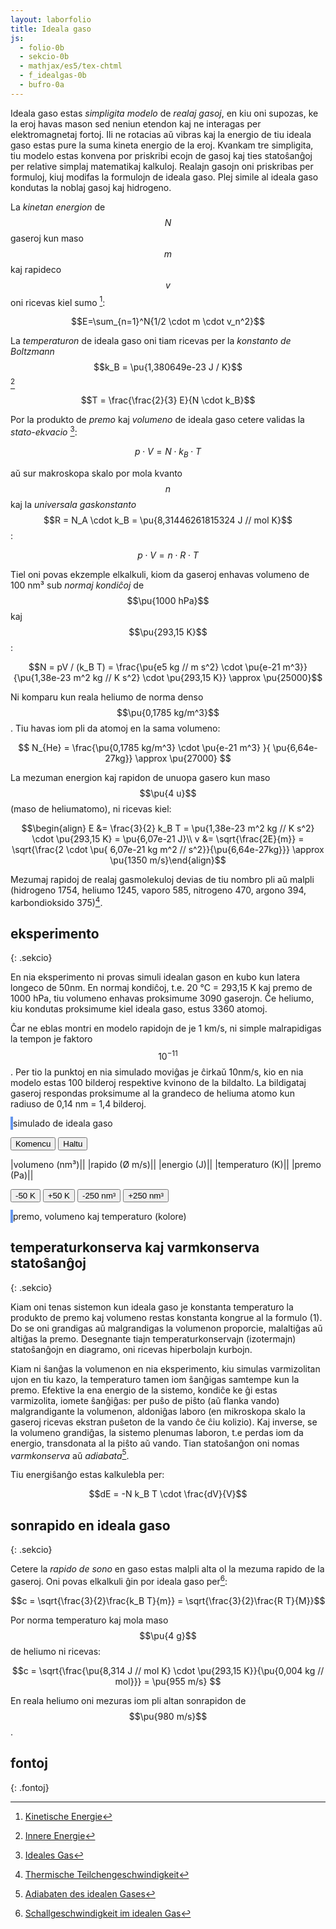 ```yaml
---
layout: laborfolio
title: Ideala gaso
js:
  - folio-0b
  - sekcio-0b 
  - mathjax/es5/tex-chtml
  - f_idealgas-0b
  - bufro-0a
---
```


<!--

https://eo.wikibooks.org/wiki/Termodinamiko/Leciono_1#Ideala_gaso
https://de.wikipedia.org/wiki/Ideales_Gas
https://de.wikipedia.org/wiki/Innere_Energie

https://www.tec-science.com/de/thermodynamik-waermelehre/kinetische-gastheorie/maxwell-boltzmann-verteilung/#Wahrscheinlichste_Geschwindigkeit

https://www.pfeiffer-vacuum.com/de/know-how/einfuehrung-in-die-vakuumtechnik/grundlagen/thermische-teilchengeschwindigkeit/

https://de.wikipedia.org/wiki/Adiabatische_Zustands%C3%A4nderung#Adiabaten_des_idealen_Gases
-->


Ideala gaso estas *simpligita modelo* de *realaj gasoj*, en kiu oni supozas, ke la eroj havas mason sed neniun etendon kaj ne interagas per elektromagnetaj fortoj. Ili ne rotacias aŭ vibras kaj la energio de tiu ideala gaso estas pure la suma kineta energio de la eroj. Kvankam tre simpligita, tiu modelo estas konvena por priskribi ecojn de gasoj kaj ties statoŝanĝoj per relative simplaj matematikaj kalkuloj.
Realajn gasojn oni priskribas per formuloj, kiuj modifas la formulojn de ideala gaso. Plej simile al ideala gaso kondutas la noblaj gasoj kaj hidrogeno.

La *kinetan energion* de $$N$$ gaseroj kun maso $$m$$ kaj rapideco $$v$$ oni ricevas kiel sumo [^W3]:

$$E=\sum_{n=1}^N{1/2 \cdot m \cdot v_n^2}$$

La *temperaturon* de ideala gaso oni tiam ricevas per la *konstanto de Boltzmann* $$k_B = \pu{1,380649e-23 J / K}$$ [^W2]

$$T = \frac{\frac{2}{3} E}{N \cdot k_B}$$

Por la produkto de *premo* kaj *volumeno* de ideala gaso cetere validas la *stato-ekvacio* [^W1]:

$$p \cdot V = N \cdot k_B \cdot T \tag{1}$$

aŭ sur makroskopa skalo por mola kvanto $$n$$ kaj la *universala gaskonstanto* $$R = N_A \cdot k_B = \pu{8,31446261815324 J // mol K}$$:

$$p \cdot V = n \cdot R \cdot T$$

Tiel oni povas ekzemple elkalkuli, kiom da gaseroj enhavas volumeno de 100 nm³ sub *normaj kondiĉoj* de $$\pu{1000 hPa}$$ kaj $$\pu{293,15 K}$$:

$$N = pV / (k_B T) = \frac{\pu{e5 kg // m s^2} \cdot \pu{e-21 m^3}}{\pu{1,38e-23 m^2 kg // K s^2} \cdot \pu{293,15 K}} \approx \pu{25000}$$

Ni komparu kun reala heliumo de norma denso $$\pu{0,1785 kg/m^3}$$. Tiu havas iom pli da atomoj en la sama volumeno:

$$ N_{He} = \frac{\pu{0,1785 kg/m^3} \cdot \pu{e-21 m^3} }{ \pu{6,64e-27kg}} \approx \pu{27000} $$

La mezuman energion kaj rapidon de unuopa gasero kun maso $$\pu{4 u}$$ (maso de heliumatomo), ni ricevas kiel:

$$\begin{align} E &= \frac{3}{2} k_B T = \pu{1,38e-23 m^2 kg // K s^2} \cdot \pu{293,15 K} = \pu{6,07e-21 J}\\
v &= \sqrt{\frac{2E}{m}} = \sqrt{\frac{2 \cdot \pu{ 6,07e-21 kg m^2 // s^2}}{\pu{6,64e-27kg}}} \approx \pu{1350 m/s}\end{align}$$

Mezumaj rapidoj de realaj gasmolekuloj devias de tiu nombro pli aŭ malpli (hidrogeno 1754, heliumo 1245, 
vaporo 585, nitrogeno 470, argono 394, karbondioksido 375)[^Pf].

## eksperimento
{: .sekcio}

En nia eksperimento ni provas simuli idealan gason en kubo kun latera longeco de 50nm. En normaj kondiĉoj, 
t.e. 20 °C = 293,15 K kaj premo de 1000 hPa, tiu volumeno enhavas proksimume 3090 gaserojn. Ĉe heliumo, 
kiu kondutas proksimume kiel ideala gaso, estus 3360 atomoj. 

Ĉar ne eblas montri en modelo rapidojn de je 1 km/s, ni simple malrapidigas la tempon je faktoro $$10^{-11}$$. 
Per tio la punktoj en nia simulado moviĝas je ĉirkaŭ 10nm/s, kio en nia modelo estas 100 bilderoj respektive kvinono de la bildalto. La bildigataj gaseroj respondas proksimume al la grandeco de heliuma atomo kun radiuso de 0,14 nm = 1,4 bilderoj.

<!--

En ideala gaso ne estas interagoj inter la senfinie malgrandaj eroj. Do tia gaso ne likvidiĝas aŭ solidiĝas en malaltaj temperaturoj. La ena energio estas plene difinita per la suma kineta energio de la eroj: 

E = Σₙ 1/2*m*v²

Per la konstanto de Boltzmann kaj la nombro N de la eroj oni ricevas la temperaturon kaj la gasekvacion:

T = E / (N*kB)
p*V = N*kB*T


Bazaj unuoj kaj grandoj de la modelo:

volumeno:
-----------
ni montras nur kvdardatan areon, sed supozas, ke ĝi reprezentas
spacon 320px profundan.

1pm = 1e-12m, 1nm = 1e-9m
1nm³ = 1e-27m³
1px = 80pm = 0.08nm
1px³ = 5e-4nm³
320px³ = 25.6³nm³ = 16800nm³ = 16800e-27m³
He-radiuso: 140pm = 1.75px

por ideala gaso en normkondiĉoj:
pₙ = 1.0bar = 1000hPa; 
Tₙ = 293.15K = 20°C
ni ricevas
N = p*V / (kB*T) = 1e5kg/ms² * 16800e-27m³ / (1.38e-23m²kg/Ks²*293.15K) = 16800e-22 / 40.5e-22 = 415 gaseroj


maso/denso
-----------
He-maso: 4u = 6.64e-27 kg
He-gasa denso en normaj kondiĉoj: 0.1785 kg/m³
He-eroj/nm³ = 0.027, t.e. 450 gaseroj en nia supra volumeno de 16800nm³
(bolpunkto de He: 4,15K, ignorata ĉe ideala gaso)


terma energio
-----------
E_th = N*kB*T = 420 * 1.38J/K * 293.15K = 1.7e-18J
unuopa E_th = 1.38J/K * 293.15K = 4.05e-21J
(ĉar ni uzas rapidecon je faktoro e-11 (vd. malsupre) nia
energio estus sen korekto je faktoro e-22 pli malgranda, t.e. 1e-40)


rapido:
-----------
He: v = √(2E/m) = √(8.1e-21J/6.64e-27kg) = √(1.22e6)m/s = 1100m/s = 1.1e3m/s
por videbligi la movon ni havas nur proksimume 16px/intervalo = 25nm/s = 2.5e-8m/s

-->

<style>
    canvas {
        border: 2px solid cornflowerblue;
    }
    table {
        table-layout: fixed;
    }
    td:first-child {
        width: 60%;
    }
    td:nth-child(2) {
        width: 20%;
    }
    .elekto label {
        padding: 0.2em;
        padding-left: 0;
        border-radius: 4px;
        border: 1px dotted cornflowerblue;
        border-left: none;
        /*background: linear-gradient(90deg, rgba(9,9,121,0) 0%, rgba(34,102,116,1) 60%, rgba(9,9,121,0) 100%);*/
    }
</style>



<canvas id="kampo" width="500" height="500"></canvas>
simulado de ideala gaso

<button id="starto">Komencu</button>
<button id="halto">Haltu</button>

|volumeno (nm³)|<span id="volumeno"/>|
|rapido (Ø m/s)|<span id="rapido"/>|
|energio (J)|<span id="energio"/>|
|temperaturo (K)|<span id="temperaturo"/>|
|premo (Pa)|<span id="premo"/>|

<button id="Tminus">-50 K</button>
<button id="Tplus">+50 K</button>
<button id="Vminus">-250 nm³</button>
<button id="Vplus">+250 nm³</button>

<canvas id="pvt" width="500" height="500"></canvas>
premo, volumeno kaj temperaturo (kolore)

<div style="display: none">
<!-- ankoraŭ iom nefindindaj valoroj, do provizore kaŝita! -->
Pliaj grandoj de la simulita eksperimento:

|entropio (J/K)|<span id="entropio"/>|
|entalpio (J)|<span id="entalpio"/>|
|Gibs-energio (J)|<span id="gibsenergio"/>|

(pro la malgrandeco kaj simpleco de nia eksperimento, tiuj valoroj
estas iom malprecizaj kaj nestabilaj dum la eksperimento. Ekzemple
entropio ĉe adiabata volumenŝanĝo devus resti konstanta, sed ĝi 
eventuale iom fordrivetas.)
</div>

<script>

const canvas = document.getElementById("kampo");
const ctx = canvas.getContext("2d");
const pvt = document.getElementById("pvt");
const dgr_pvt = pvt.getContext("2d");
dgr_pvt_prep();

// skal-faktoroj 
const px_nm = 0.1; // 1px = 0.1nm
const ĉelo = 1/25; // ĉelalto (kaj -larĝo) estas 1/20 de 320px
const ĉelo_nm = 500*ĉelo*px_nm; // ĉelalto en nm: 16 * 0.08nm = 1.28nm

const intervalo = 50; // 50 ms
const r_ero = 1.4; // radiuso de eroj

//let v_max = K/2; // 10*K; K*2;  // maksimuma rapideco ~ temperaturo

let T0 = 0; // tempo komenciĝu ĉe T=0
let ripetoj; // per clearTimeout(ripatoj.p) oni povas haltigi kurantan eksperimenton

// ni uzas 16x16-ĉelojn por faciligi la kolizi-simuladon k.s.
// larĝo kaj alto estu multoblo de 16!
const idealgaso = new Idealgaso(
    px_nm*canvas.width,
    px_nm*canvas.height,
    px_nm*canvas.height, // profundo = alto
    ĉelo);

// trakto de adaptoj per butonoj ...

// ŝanĝi inter aktiva kaj malaktiva butonstato
function btn_stato(premebla) {
    ĝi("#Tminus").disabled = !premebla || idealgaso.temperaturo() < 60;
    ĝi("#Tplus").disabled = !premebla || idealgaso.temperaturo() > 970;
    ĝi("#Vminus").disabled = !premebla || idealgaso.volumeno() <= 1e4 || idealgaso.premo() > 4e6;
    ĝi("#Vplus").disabled = !premebla || idealgaso.volumeno() >= 24.8e4;
}

ĝi("#halto").disabled = true;
btn_stato(false);

kiam_klako("#starto",() => {
    eksperimento();
    ĝi("#halto").disabled = false;
    btn_stato(true);
});

kiam_klako("#Tminus",() => {
    btn_stato(false);
    premoj.malplenigu();
    idealgaso.temperaturadapto(idealgaso.temperaturo()-50);
});

kiam_klako("#Tplus",() => {
    btn_stato(false);
    premoj.malplenigu();
    idealgaso.temperaturadapto(idealgaso.temperaturo()+50);
});

kiam_klako("#Vminus",() => {
    btn_stato(false);
    premoj.malplenigu();
    idealgaso.larĝadapto(idealgaso.larĝo-1);
    const nw = canvas.width - 1/px_nm;
    canvas.width=nw;
});

kiam_klako("#Vplus",() => {
    btn_stato(false);
    premoj.malplenigu();
    idealgaso.larĝadapto(idealgaso.larĝo+1);
    const nw = canvas.width + 1/px_nm;
    canvas.width=nw;
});


kiam_klako("#halto",() => {
    if (ripetoj) clearTimeout(ripetoj.p);
});

function dgr_pvt_prep() {
    dgr_pvt.clearRect(0, 0, pvt.width, pvt.height);
    dgr_pvt.font = "12px sanserif";
    dgr_pvt.fillText("1",3,pvt.height-100);
    dgr_pvt.fillText("2",3,pvt.height-200);
    dgr_pvt.fillText("3",3,pvt.height-300);
    dgr_pvt.fillText("4",3,pvt.height-400);
    dgr_pvt.fillText("p [MPa]",3,pvt.height-485);

    dgr_pvt.fillText("10⁴",20,495);
    dgr_pvt.fillText("10⁵",200,495);
    dgr_pvt.fillText("2·10⁵",400,495);
    dgr_pvt.fillText("V [nm³]",450,495);
}

// preparo de la eksperimento
function preparo() {
    dgr_pvt_prep();

    // tempopunkto=0
    T0 = 0;
    
    // 3320 gaseroj kun maso 4u, rapideco 0.5*ĉelalto, tempintervalo 1/20s
    // PLIBONIGU: pli bone donu la temperaturon kaj kalkulo en Idealgaso la
    // konvenan rapidecon por tio, ĉu?
    const T = 293.15; // temperaturo en K
    const p = 1e5; // premo 1000 hPa
    const m = 4; // maso 4u
    const V = idealgaso.volumeno()*1e-27; // en m³
    const N = Idealgaso.nombro(p,V,T); // nombro da eroj en normkondiĉoj
    idealgaso.preparo(N,m,T);
    premoj = new Bufro(1000/intervalo); // por averaĝi je 1s
    entalpio = new Bufro(2*1000/intervalo);
    gibsenergio = new Bufro(2*1000/intervalo);
}

/*
// desegnu horizontalan linion
function linio(y,ctx) {
    const larĝo = ctx.canvas.getAttribute("width");
    ctx.beginPath();
    ctx.moveTo(masefiko.T-T0, y);
    ctx.lineTo(larĝo,y);
    ctx.strokeStyle = "#000";
    ctx.lineWidth = 1;
    ctx.stroke();
}

// desegnu strekon inter du punktoj de diagramo
function streko(x0,y0,x1,y1,koloro,ctx) {
    if (x0>1 && Math.abs(y1-y0)>3) {
        const klr = {"-1": "#DD9900", "1": "#0095DD", "0": "#090"}[koloro] || koloro;
        ctx.beginPath();
        ctx.moveTo(x0,y0);
        ctx.lineTo(x1,y1);
        ctx.lineWidth = 2;
        ctx.strokeStyle = klr;
        ctx.stroke();
    }
}
*/

// desegnu eron en la eksperimento
function ero(e,ctx) {
    // unu ero tipo -1 aŭ 1
    const x = e.x/px_nm;
    const y = e.y/px_nm;
    const koloro = "#0095DD";
    ctx.beginPath();
    ctx.arc(x, y, r_ero, 0, Math.PI * 2);
    ctx.fillStyle = koloro;
    ctx.fill();
}

const d_larĝo = pvt.getAttribute("width");

function pentro() {
    ctx.clearRect(0, 0, canvas.width, canvas.height);

    for (const ĉelo of idealgaso.ĉeloj) {
        for (e of Object.values(ĉelo)) {
            ero(e,ctx);
        }
    }
}

// desegnu punkton p,V,T en la diagramo,
// T difinas la koloron
function punkto(p,V,T) {
    const y = p/10000;
    const x = V/500;
    const h = (240 - 240*Math.sqrt(T/1000)) % 360;
    const l = T/20;

    if (x<pvt.width && y<pvt.height) {
        dgr_pvt.fillStyle = `hsl(${h} 100% ${l}%)`;
        dgr_pvt.fillRect(x,500-y,3,3);
    }
}

function valoroj() {

    // energio E konvertita de kg*px²/intervl² al J = kg*m²/s²
    const E = idealgaso.energio(); // * px_nm * px_nm  * 1000/intervalo * 1000/intervalo; // * 1e-54;
    
    ĝi("#rapido").innerHTML = nombro(idealgaso.rapido_ave());
    ĝi("#energio").innerHTML = nombro(E);

    const T = idealgaso.temperaturo();
    ĝi("#temperaturo").innerHTML = nombro(T);


/*
    ĝi("#entropio").innerHTML = nombro(idealgaso.entropio());
    entalpio.val(idealgaso.entalpio());
    gibsenergio.val(idealgaso.gibsenergio());
    ĝi("#entalpio").innerHTML = nombro(entalpio.averaĝo(),2);
    ĝi("#gibsenergio").innerHTML = nombro(gibsenergio.averaĝo(),2);
    */

    premoj.val(idealgaso.premo());
    const p = premoj.averaĝo();
    ĝi("#premo").innerHTML = nombro(p,2);

    // ni kalkulas 1px = 80pm, tiel ke radiuso de heliumo = 140pm ~ 2px
    // krome ni supozas profundon de 320px, t.e. egala al alteco de la areo
    //const v = canvas.height*px_nm * canvas.height*px_nm * canvas.width*px_nm;
    const V = idealgaso.volumeno();
    ĝi("#volumeno").innerHTML = nombro(V);

    if (premoj.plena) {
        punkto(p,V,T);
        btn_stato(true);
    }
}

function paŝo() {
    idealgaso.procezo();
    pentro();
    valoroj();
}


function eksperimento() {
    // komencaj valoroj
    //parametroj();

    n_eroj = 1000; // {"malalta": 500, "meza": 1000, "alta": 2000}[kA];

    //var interval = setInterval(pentru, 100);

    preparo();
    if (ripetoj) clearTimeout(ripetoj.p);
    ripetoj = ripetu(
        () => {
            paŝo();
            return true; // ni ne haltos antaŭ butonpremo [Haltu]...(idealgaso.T < d_larĝo);
        },
        intervalo
    )
}

function daŭrigo() {
    const ŝovo = 400;
    T0 += ŝovo;

    function maldekstren(ctx) {
        const imageData = ctx.getImageData(ŝovo,0,ctx.canvas.width-ŝovo,ctx.canvas.height);
        /*
        ctx.translate(-ŝovo,0);
        ctx.clearRect(T0, 0, ctx.canvas.width,ctx.canvas.height);
        */
        ctx.clearRect(0, 0, ctx.canvas.width,ctx.canvas.height);

        ctx.putImageData(imageData,0, 0);
    }
    maldekstren(dgr_n);
    maldekstren(dgr_r);

    const d_alto = d_rapidoj.getAttribute("height");
    linio(d_alto/3,dgr_r);
    linio(3/4*d_alto,dgr_r);

    parametroj();
    idealgaso.parametroj(4,20);

    ripetu(
        () => {
            paŝo();
            return (idealgaso.T - T0 < d_larĝo);
        },
        intervalo
    )
}

</script>

## temperaturkonserva kaj varmkonserva statoŝanĝoj
{: .sekcio}

Kiam oni tenas sistemon kun ideala gaso je konstanta temperaturo la produkto de premo kaj volumeno restas konstanta kongrue al la formulo (1). Do se oni grandigas aŭ malgrandigas la volumenon proporcie, malaltiĝas aŭ altiĝas la premo. Desegnante tiajn temperaturkonservajn (izotermajn) statoŝanĝojn en diagramo, oni ricevas hiperbolajn kurbojn.

Kiam ni ŝanĝas la volumenon en nia eksperimento, kiu simulas varmizolitan ujon en tiu kazo, la temperaturo tamen iom ŝanĝigas samtempe kun la premo. Efektive la ena energio de la sistemo, kondiĉe ke ĝi estas varmizolita, iomete ŝanĝiĝas: per puŝo de piŝto (aŭ flanka vando) malgrandigante la volumenon, aldoniĝas laboro (en mikroskopa skalo la gaseroj ricevas ekstran puŝeton de la vando ĉe ĉiu kolizio). Kaj inverse, se la volumeno grandiĝas, la sistemo plenumas laboron, t.e perdas iom da energio, transdonata al la piŝto aŭ vando. Tian statoŝanĝon oni nomas *varmkonserva* aŭ *adiabata*[^W4].

Tiu energiŝanĝo estas kalkulebla per:

$$dE = -N k_B T \cdot \frac{dV}{V}$$

## sonrapido en ideala gaso
{: .sekcio}

Cetere la *rapido de sono* en gaso estas malpli alta ol la mezuma rapido de la gaseroj. Oni
povas elkalkuli ĝin por ideala gaso per[^W5]:

$$c =  \sqrt{\frac{3}{2}\frac{k_B T}{m}} = \sqrt{\frac{3}{2}\frac{R T}{M}}$$

Por norma temperaturo kaj mola maso $$\pu{4 g}$$ de heliumo ni ricevas:

$$c = \sqrt{\frac{\pu{8,314 J // mol K} \cdot \pu{293,15 K}}{\pu{0,004 kg // mol}}} = \pu{955 m/s} $$

En reala heliumo oni mezuras iom pli altan sonrapidon de $$\pu{980 m/s}$$.


## fontoj
{: .fontoj}

[^W1]: [Ideales Gas](https://de.wikipedia.org/wiki/Ideales_Gas)
[^W2]: [Innere Energie](https://de.wikipedia.org/wiki/Innere_Energie)
[^W3]: [Kinetische Energie](https://de.wikipedia.org/wiki/Kinetische_Energie)
[^W4]: [Adiabaten des idealen Gases](https://de.wikipedia.org/wiki/Adiabatische_Zustands%C3%A4nderung#Adiabaten_des_idealen_Gases)
[^W5]: [Schallgeschwindigkeit im idealen Gas](https://de.wikipedia.org/wiki/Schallgeschwindigkeit#Schallgeschwindigkeit_im_idealen_Gas)
[^Pf]: [Thermische Teilchengeschwindigkeit](https://www.pfeiffer-vacuum.com/de/know-how/einfuehrung-in-die-vakuumtechnik/grundlagen/thermische-teilchengeschwindigkeit/)